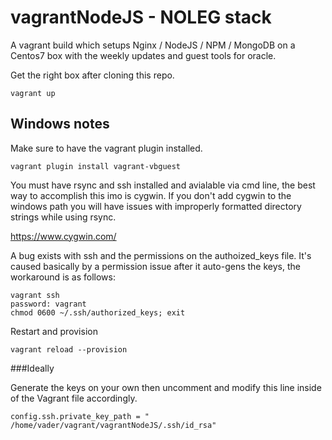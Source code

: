 # vagrantNodeJS - NOLEG stack
A vagrant build which setups Nginx / NodeJS / NPM / MongoDB on a Centos7 box with the weekly updates and guest tools for oracle. 

Get the right box after cloning this repo. 
``````shell
vagrant up
``````
## Windows notes

Make sure to have the vagrant plugin installed. 
``````shell
vagrant plugin install vagrant-vbguest
``````
You must have rsync and ssh installed and avialable via cmd line, the best way to accomplish this imo is cygwin. If you don't add cygwin to the windows path you will have issues with improperly formatted directory strings while using rsync. 

https://www.cygwin.com/

A bug exists with ssh and the permissions on the authoized_keys file.
It's caused basically by a permission issue after it auto-gens the keys, the workaround is as follows:
``````shell
vagrant ssh 
password: vagrant 
chmod 0600 ~/.ssh/authorized_keys; exit
``````
Restart and provision 
``````shell
vagrant reload --provision
``````

###Ideally 

Generate the keys on your own then uncomment and modify this line inside of the Vagrant file accordingly.
```````shell
config.ssh.private_key_path = " /home/vader/vagrant/vagrantNodeJS/.ssh/id_rsa"
```````
